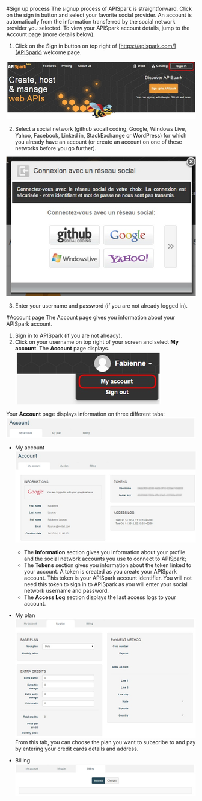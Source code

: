 #Sign up process
The signup process of APISpark is straightforward.
Click on the sign in button and select your favorite social provider.
An account is automatically from the information transferred by the social network provider you selected. To view your APISpark account details, jump to the Account page (more details below).

1. Click on the Sign in button on top right of [https://apispark.com/](APISpark) welcome page.

  ![Sign in](images/01.jpg "Sign in")

2. Select a social network (github socail coding, Google, Windows Live, Yahoo, Facebook, Linked in, StackExchange or WordPress) for which you already have an account (or create an account on one of these networks before you go further).

  ![Sign in](images/02.jpg "Sign in")

3. Enter your username and password (if you are not already logged in).

#Account page
The Account page gives you information about your APISpark account.
1. Sign in to APISpark (if you are not already).
2. Click on your username on top right of your screen and select **My account**. The **Account** page displays.
  ![My account](images/03.jpg "My account")

Your **Account** page displays information on three different tabs:
  ![tabs](images/04.jpg "tabs")

- My account
  ![My account tab](images/05.jpg "My account tab")

  - The **Information** section gives you information about your profile and the social network accounts you use to connect to APISpark;
  - The **Tokens** section gives you information about the token linked to your account. A token is created as you create your APISpark account. This token is your APISpark account identifier. You will not need this token to sign in to APISpark as you will enter your social network username and password.
  - The **Access Log** section displays the last access logs to your account.

- My plan
  ![My plan tab](images/06.jpg "My plan tab")
From this tab, you can choose the plan you want to subscribe to and pay by entering your credit cards details and address.

- Billing
  ![Billing tab](images/07.jpg "Billing tab")
